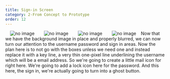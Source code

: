 ```yaml
---
title: Sign-in Screen
category: 2-From Concept to Prototype
order: 12
---  
```

<img style="padding: 0px 15px; float: left" src="https://iwilfried.github.io/Adobe-XD-eBook/images/XD-SignIn-01.png
" alt="no image"/>  

<img style="padding: 0px 15px; float: left" src="https://iwilfried.github.io/Adobe-XD-eBook/images/XD-SignIn-02.png
" alt="no image"/>  

<img style="padding: 0px 15px; float: left" src="https://iwilfried.github.io/Adobe-XD-eBook/images/XD-SignIn-03.png
" alt="no image"/>  

<img style="padding: 0px 15px; float: left" src="https://iwilfried.github.io/Adobe-XD-eBook/images/XD-SignIn-04.png
" alt="no image"/>Now that we have the background image in place and properly blurred, we can now turn our attention to the username password and sign in areas. Now the plan here is to not go with the boxes unless we need one and instead replace it with a key line, a very thin one-pixel line underlining the username which will be a email address. So we're going to create a little mail icon for right here. We're going to add a lock icon here for the password. And this here, the sign in, we're actually going to turn into a ghost button.  


&nbsp;   



&nbsp;   



&nbsp;   
